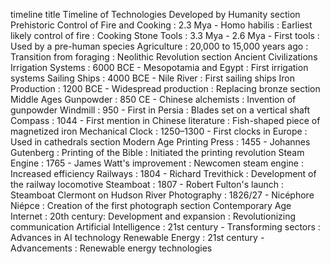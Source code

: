 timeline
title Timeline of Technologies Developed by Humanity
section Prehistoric
Control of Fire and Cooking
: 2.3 Mya - Homo habilis
: Earliest likely control of fire
: Cooking
Stone Tools
: 3.3 Mya - 2.6 Mya - First tools
: Used by a pre-human species
Agriculture
: 20,000 to 15,000 years ago
: Transition from foraging
: Neolithic Revolution
section Ancient Civilizations
Irrigation Systems
: 6000 BCE - Mesopotamia and Egypt
: First irrigation systems
Sailing Ships
: 4000 BCE - Nile River
: First sailing ships
Iron Production
: 1200 BCE - Widespread production
: Replacing bronze
section Middle Ages
Gunpowder
: 850 CE - Chinese alchemists
: Invention of gunpowder
Windmill
: 950 - First in Persia
: Blades set on a vertical shaft
Compass
: 1044 - First mention in Chinese literature
: Fish-shaped piece of magnetized iron
Mechanical Clock
: 1250–1300 - First clocks in Europe
: Used in cathedrals
section Modern Age
Printing Press
: 1455 - Johannes Gutenberg
: Printing of the Bible
: Initiated the printing revolution
Steam Engine
: 1765 - James Watt's improvement
: Newcomen steam engine
: Increased efficiency
Railways
: 1804 - Richard Trevithick
: Development of the railway locomotive
Steamboat
: 1807 - Robert Fulton's launch
: Steamboat Clermont on Hudson River
Photography
: 1826/27 - Nicéphore Niépce
: Creation of the first photograph
section Contemporary Age
Internet
: 20th century: Development and expansion
: Revolutionizing communication
Artificial Intelligence
: 21st century - Transforming sectors
: Advances in AI technology
Renewable Energy
: 21st century - Advancements
: Renewable energy technologies
